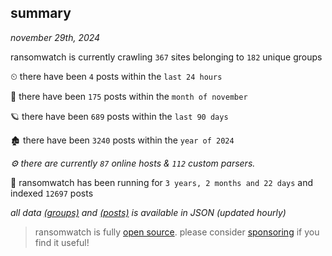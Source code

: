 
## summary
_november 29th, 2024_

ransomwatch is currently crawling `367` sites belonging to `182` unique groups

⏲ there have been `4` posts within the `last 24 hours`

🦈 there have been `175` posts within the `month of november`

🪐 there have been `689` posts within the `last 90 days`

🏚 there have been `3240` posts within the `year of 2024`

_⚙️ there are currently `87` online hosts & `112` custom parsers._

🦕 ransomwatch has been running for `3 years, 2 months and 22 days` and indexed `12697` posts

_all data  [(groups)](http://https://dataleak.hopeless99.top//groups) and [(posts)](http://https://dataleak.hopeless99.top//posts) is available in JSON (updated hourly)_

> ransomwatch is fully [open source](https://github.com/joshhighet/ransomwatch#ransomwatch--). please consider [sponsoring](https://github.com/sponsors/joshhighet) if you find it useful!
